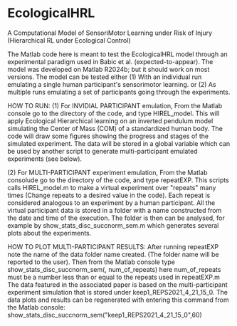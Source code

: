 # EcologicalHRL
A Computational Model of SensoriMotor Learning under Risk of Injury (Hierarchical RL under Ecological Control)

The Matlab code here is meant to test the EcologicalHRL model through an experimental paradigm used in
Babic et al. (expected-to-appear). 
The model was developed on Matlab R2024b; but it should work on most versions.
The model can be tested either
(1) With an individual run emulating a single human participant's sensorimotor learning. 
or
(2) As multiple runs emulating a set of participants going through the experiments.


HOW TO RUN:
(1) For INVIDIAL PARTICIPANT emulation, 
From the Matlab console go to the directory of the code, and type HIREL_model.
This will apply Ecological Hierarchical learning on an inverted pendulum model 
simulating the Center of Mass (COM) of a standardized human body. The code will 
draw some figures showing the progress and stages of the simulated experiment.
The data will be stored in a global variable which can be used by another 
script to generate multi-participant emulated experiments (see below). 

(2) For MULTI-PARTICIPANT experiment emulation,
From the Matlab consolude  go to the directory of the code, and type repeatEXP.
This scripts calls HIREL_model.m to make a virtual experiment over "repeats" many
times (Change repeats to a desired value in the code). 
Each repeat is considered analogous to an experiment by a human participant.
All the virtual participant data is stored in a folder with a name constructed from the date 
and time of the execution. The folder is then can be analysed, for example by 
show_stats_disc_succnorm_sem.m which generates several plots about the experiments.

HOW TO PLOT MULTI-PARTICIPANT RESULTS:
After running repeatEXP note the name of the data folder name created.
(The folder name will be reported to the user). Then from the Matlab console type
 show_stats_disc_succnorm_sem(<data folder name>, num_of_repeats) here num_of_repeats 
must be a number less than or equal to the repeats used in repeatEXP.m
The data featured in the associated paper is based on the multi-participant 
experiment simulation that is stored under keep1_REPS2021_4_21_15_0.
The data plots and results can be regenerated with entering this command from
the Matlab console: show_stats_disc_succnorm_sem("keep1_REPS2021_4_21_15_0",60)


 